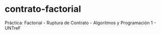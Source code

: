 contrato-factorial
==================

Práctica: Factorial - Ruptura de Contrato - Algoritmos y Programación 1 - UNTreF
